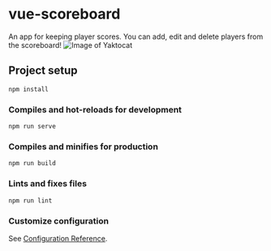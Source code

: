 # vue-scoreboard
An app for keeping player scores. You can add, edit and delete players from the scoreboard!
![Image of Yaktocat](https://octodex.github.com/images/yaktocat.png)

## Project setup
```
npm install
```

### Compiles and hot-reloads for development
```
npm run serve
```

### Compiles and minifies for production
```
npm run build
```

### Lints and fixes files
```
npm run lint
```

### Customize configuration
See [Configuration Reference](https://cli.vuejs.org/config/).
